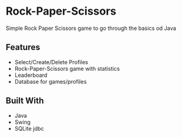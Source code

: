 # Rock-Paper-Scissors
Simple Rock Paper Scissors game to go through the basics od Java

## Features
* Select/Create/Delete Profiles
* Rock-Paper-Scissors game with statistics
* Leaderboard
* Database for games/profiles

## Built With
* Java
* Swing
* SQLite jdbc
